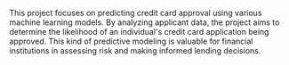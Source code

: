 This project focuses on predicting credit card approval using various machine learning models. By analyzing applicant data, the project aims to determine the likelihood of an individual's credit card application being approved. This kind of predictive modeling is valuable for financial institutions in assessing risk and making informed lending decisions.
